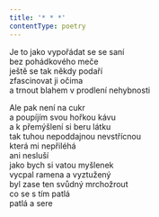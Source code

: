 ```yaml
---
title: '* * *'
contentType: poetry
---
```


<section>

Je to jako vypořádat se se saní  
bez pohádkového meče  
ještě se tak někdy podaří  
zfascinovat ji očima  
a trnout blahem v prodlení nehybnosti

Ale pak není na cukr  
a poupíjím svou hořkou kávu  
a k přemýšlení si beru látku  
tak tuhou nepoddajnou nevstřícnou  
která mi nepřiléhá  
ani nesluší  
jako bych si vatou myšlenek  
vycpal ramena a vyztužený  
byl zase ten svůdný mrchožrout  
co se s tím patlá  
patlá a sere

</section>
